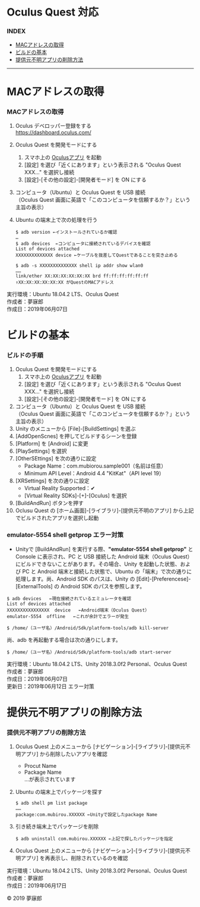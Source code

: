 # Oculus Quest 対応

### <b>INDEX</b>

* [MACアドレスの取得](#MACアドレスの取得)
* [ビルドの基本](#ビルドの基本)
* [提供元不明アプリの削除方法](#提供元不明アプリの削除方法)
***


<a name="MACアドレスの取得"></a>
# <b>MACアドレスの取得</b>

### MACアドレスの取得

1. Oculus デベロッパー登録をする  
    https://dashboard.oculus.com/

1. Oculus Quest を開発モードにする  
    1. スマホ上の [Oculusアプリ](https://bit.ly/2KuxKEu) を起動
    1. [設定] を選び「近くにあります」という表示される "Oculus Quest XXX…" を選択し接続
    1. [設定]-[その他の設定]-[開発者モード] を ON にする

1. コンピュータ（Ubuntu）と Oculus Quest を USB 接続  
    （Oculus Quest 画面に英語で「このコンピュータを信頼するか？」という主旨の表示）

1. Ubuntu の端末上で次の処理を行う  
    ```
    $ adb version ←インストールされているか確認
    …
    $ adb devices  ←コンピュータに接続されているデバイスを確認
    List of devices attached
    XXXXXXXXXXXXXX device ←ケーブルを抜差してQuestであることを突き止める

    $ adb -s XXXXXXXXXXXXXX shell ip addr show wlan0
    ……
    link/ether XX:XX:XX:XX:XX:XX brd ff:ff:ff:ff:ff:ff
    ↑XX:XX:XX:XX:XX:XX がQuestのMACアドレス
    ```

実行環境：Ubuntu 18.04.2 LTS、Oculus Quest  
作成者：夢寐郎  
作成日：2019年06月07日  


<a name="ビルドの基本"></a>
# <b>ビルドの基本</b>

### ビルドの手順

1. Oculus Quest を開発モードにする  
    1. スマホ上の [Oculusアプリ](https://bit.ly/2KuxKEu) を起動
    1. [設定] を選び「近くにあります」という表示される "Oculus Quest XXX…" を選択し接続
    1. [設定]-[その他の設定]-[開発者モード] を ON にする
1. コンピュータ（Ubuntu）と Oculus Quest を USB 接続  
    （Oculus Quest 画面に英語で「このコンピュータを信頼するか？」という主旨の表示）
1. Unity のメニューから [File]-[BuildSettings] を選ぶ
1. [AddOpenScnes] を押してビルドするシーンを登録
1. [Platform] を [Android] に変更
1. [PlaySettings] を選択
1. [OtherSEttings] を次の通りに設定  
    * Package Name：com.mubiorou.sample001（名前は任意）
    * Minimum API Level：Android 4.4 "KitKat"（API level 19）
1. [XRSettings] を次の通りに設定
    * Virtual Reality Supported：✔
    * [Virtual Reality SDKs]-[+]-[Oculus] を選択
1. [BuildAndRun] ボタンを押す
1. Oclusu Quest の [ホーム画面]-[ライブラリ]-[提供元不明のアプリ] から上記でビルドされたアプリを選択し起動  

### emulator-5554 shell getprop エラー対策

* Unityで [BuildAndRun] を実行する際、<b>"emulator-5554 shell getprop"</b> と Console に表示され、PC と USB 接続した Android 端末（Oculus Quest）にビルドできないことがあります。その場合、Unity を起動した状態、および PC と Android 端末と接続した状態で、Ubuntu の「端末」で次の通りに処理します。尚、Android SDK のパスは、Unity の [Edit]-[Preferencese]-[ExternalTools] の Android SDK のパスを参照します。

```
$ adb devices   ←現在接続されているエミュレータを確認
List of devices attached
XXXXXXXXXXXXXXXX  device   ←Android端末（Oculus Quest）
emulator-5554  offline   ←これが余計でエラーが発生

$ /home/（ユーザ名）/Android/Sdk/platform-tools/adb kill-server
```

尚、adb を再起動する場合は次の通りにします。

```
$ /home/（ユーザ名）/Android/Sdk/platform-tools/adb start-server
```

実行環境：Ubuntu 18.04.2 LTS、Unity 2018.3.0f2 Personal、Oculus Quest  
作成者：夢寐郎  
作成日：2019年06月07日  
更新日：2019年06月12日 エラー対策


<a name="提供元不明アプリの削除方法"></a>
# <b>提供元不明アプリの削除方法</b>

### 提供元不明アプリの削除方法

1. Oculus Quest 上のメニューから [ナビゲーション]-[ライブラリ]-[提供元不明アプリ] から削除したいアプリを確認  
    * Procut Name
    * Package Name  
    …が表示されています

1. Ubuntu の端末上でパッケージを探す  
    ```
    $ adb shell pm list package
    ……
    package:com.mubirou.XXXXXX ←Unityで設定したpackage Name

1. 引き続き端末上でパッケージを削除
    ```
    $ adb uninstall com.mubirou.XXXXXX ←上記で探したパッケージを指定
    ```

1. Oculus Quest 上のメニューから [ナビゲーション]-[ライブラリ]-[提供元不明アプリ] を再表示し、削除されているのを確認


実行環境：Ubuntu 18.04.2 LTS、Unity 2018.3.0f2 Personal、Oculus Quest  
作成者：夢寐郎  
作成日：2019年06月17日  


© 2019 夢寐郎